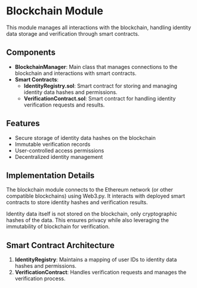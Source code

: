 # Blockchain Module

This module manages all interactions with the blockchain, handling identity data storage and verification through smart contracts.

## Components

- **BlockchainManager**: Main class that manages connections to the blockchain and interactions with smart contracts.
- **Smart Contracts**:
  - **IdentityRegistry.sol**: Smart contract for storing and managing identity data hashes and permissions.
  - **VerificationContract.sol**: Smart contract for handling identity verification requests and results.

## Features

- Secure storage of identity data hashes on the blockchain
- Immutable verification records
- User-controlled access permissions
- Decentralized identity management

## Implementation Details

The blockchain module connects to the Ethereum network (or other compatible blockchains) using Web3.py. It interacts with deployed smart contracts to store identity hashes and verification results.

Identity data itself is not stored on the blockchain, only cryptographic hashes of the data. This ensures privacy while also leveraging the immutability of blockchain for verification.

## Smart Contract Architecture

1. **IdentityRegistry**: Maintains a mapping of user IDs to identity data hashes and permissions.
2. **VerificationContract**: Handles verification requests and manages the verification process. 